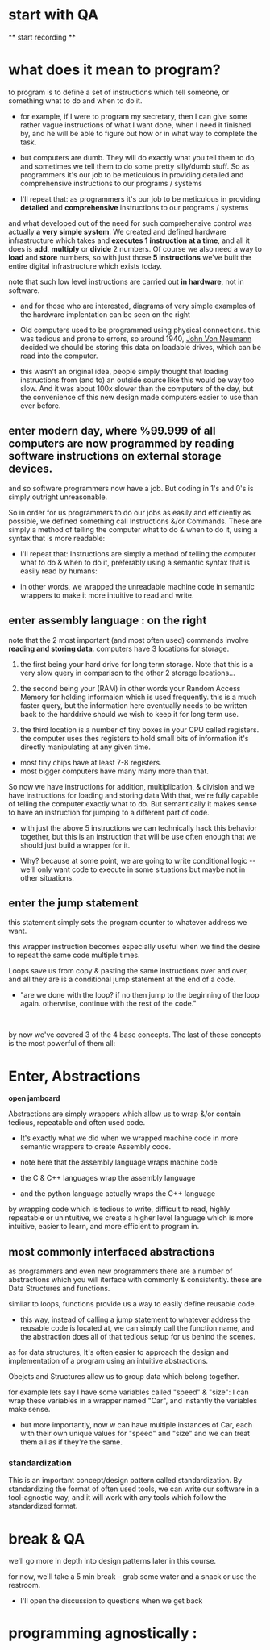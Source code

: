 # start with QA

** start recording **

# what does it mean to program?

to program is to define a set of instructions which tell someone, or something what to do and when to do it.

- for example, if I were to program my secretary, then I can give some rather vague instructions of what I want done, when I need it finished by, and he will be able to figure out how or in what way to complete the task.

- but computers are dumb. They will do exactly what you tell them to do, and sometimes we tell them to do some pretty silly/dumb stuff. So as programmers it's our job to be meticulous in providing detailed and comprehensive instructions to our programs / systems
- I'll repeat that: as programmers it's our job to be meticulous in providing __detailed__ and __comprehensive__ instructions to our programs / systems

and what developed out of the need for such comprehensive control was actually __a very simple system__. We created and defined hardware infrastructure which takes and __executes 1 instruction at a time__, and all it does is __add__, __multiply__ or __divide__ 2 numbers.  Of course we also need a way to __load__ and __store__ numbers, so with just those __5 instructions__ we've built the entire digital infrastructure which exists today.

note that such low level instructions are carried out __in hardware__, not in software.  

- and for those who are interested, diagrams of very simple examples of the hardware implentation can be seen on the right

- Old computers used to be programmed using physical connections. this was tedious and prone to errors, so around 1940, [John Von Neumann](https://www.britannica.com/technology/stored-program-concept) decided we should be storing this data on loadable drives, which can be read into the computer.

- this wasn't an original idea, people simply thought that loading instructions from (and to) an outside source like this would be way too slow. And it was about 100x slower than the computers of the day, but the convenience of this new design made computers easier to use than ever before.

## enter modern day, where %99.999 of all computers are now programmed by reading software instructions on external storage devices.

and so software programmers now have a job. But coding in 1's and 0's is simply outright unreasonable.

So in order for us programmers to do our jobs as easily and efficiently as possible, we defined something call Instructions &/or Commands. These are simply a method of telling the computer what to do & when to do it, using a syntax that is more readable: 

- I'll repeat that: Instructions are simply a method of telling the computer what to do & when to do it, preferably using a semantic syntax that is easily read by humans: 

- in other words, we wrapped the unreadable machine code in semantic wrappers to make it more intuitive to read and write. 
   
## enter assembly language : on the right

note that the 2 most important (and most often used) commands involve __reading and storing data__. computers have 3 locations for storage. 
1. the first being your hard drive for long term storage. Note that this is a very slow query in comparison to the other 2 storage locations...

2. the second being your (RAM) in other words your Random Access Memory for holding informaion which is used frequently. this is a much faster query, but the information here eventually needs to be written back to the harddrive should we wish to keep it for long term use.

3. the third location is a number of tiny boxes in your CPU called registers. the computer uses thes registers to hold small bits of information it's directly manipulating at any given time.

  - most tiny chips have at least 7-8 registers.
  - most bigger computers have many many more than that.


So now we have instructions for addition, multiplication, & division
and we have instructions for loading and storing data
With that, we're fully capable of telling the computer exactly what to do. But semantically it makes sense to have an instruction for jumping to a different part of code. 

- with just the above 5 instructions we can technically hack this behavior together, but this is an instruction that will be use often enough that we should just build a wrapper for it.

- Why? because at some point, we are going to write conditional logic -- we'll only want code to execute in some situations but maybe not in other situations. 

## enter the jump statement
this statement simply sets the program counter to whatever address we want.

this wrapper instruction becomes especially useful when we find the desire to repeat the same code multiple times.

Loops save us from copy & pasting the same instructions over and over, and all they are is a conditional jump statement at the end of a code.

- "are we done with the loop? if no then jump to the beginning of the loop again. otherwise, continue with the rest of the code."

<br>

by now we've covered 3 of the 4 base concepts. The last of these concepts is the most powerful of them all:

# Enter, Abstractions

**open jamboard**

Abstractions are simply wrappers which allow us to wrap &/or contain tedious, repeatable and often used code. 

- It's exactly what we did when we wrapped machine code in more semantic wrappers to create Assembly code.

- note here that the assembly language wraps machine code
- the C & C++ languages wrap the assembly language
- and the python language actually wraps the C++ language

by wrapping code which is tedious to write, difficult to read, highly repeatable or unintuitive, we create a higher level language which is more intuitive, easier to learn, and more efficient to program in.

## most commonly interfaced abstractions

as programmers and even new programmers there are a number of abstractions which you will iterface with commonly & consistently. these are Data Structures and functions. 

similar to loops, functions provide us a way to easily define reusable code. 

- this way, instead of calling a jump statement to whatever address the reusable code is located at, we can simply call the function name, and the abstraction does all of that tedious setup for us behind the scenes.

as for data structures, It's often easier to approach the design and implementation of a program using an intuitive abstractions. 

Obejcts and Structures allow us to group data which belong together. 

for example lets say I have some variables called "speed" & "size": I can wrap these variables in a wrapper named "Car", and instantly the variables make sense.

- but more importantly, now w can have multiple instances of Car, each with their own unique values for "speed" and "size" and we can treat them all as if they're the same.

### standardization 

This is an important concept/design pattern called standardization. By standardizing the format of often used tools, we can write our software in a tool-agnostic way, and it will work with any tools which follow the standardized format.


# break & QA

we'll go more in depth into design patterns later in this course.

for now, we'll take a 5 min break - grab some water and a snack or use the restroom.

- I'll open the discussion to questions when we get back


# programming agnostically :


